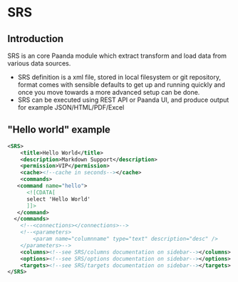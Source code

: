 # SRS

## Introduction

SRS is an core Paanda module  which extract transform and load data from various data sources.

- SRS definition is a xml file, stored in local filesystem or git repository,  format comes with sensible defaults to get up and running quickly and once you move towards a more advanced setup can be done.
- SRS can be executed using REST API or  Paanda UI,   and produce output for example JSON/HTML/PDF/Excel 

## "Hello world" example
 
``` xml
<SRS>
    <title>Hello World</title>
    <description>Markdown Support</description>
    <permission>VIP</permission>
    <cache><!--cache in seconds--></cache>
    <commands>
   <command name="hello">
      <![CDATA[
      select 'Hello World'
      ]]>
   </command>
  </commands>  
    <!--<connections></connections>-->
    <!--<parameters>
        <param name="columnname" type="text" description="desc" />
    </parameters>-->
    <columns><!--see SRS/columns documentation on sidebar--></columns>
    <options><!--see SRS/options documentation on sidebar--></options>
    <targets><!--see SRS/targets documentation on sidebar--></targets>
</SRS>

```

